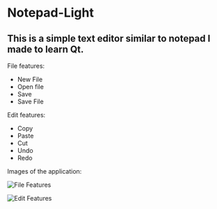 # Notepad-Light
## This is a simple text editor similar to notepad I made to learn Qt.
File features:
* New File
* Open file
* Save
* Save File

Edit features:
* Copy
* Paste
* Cut
* Undo
* Redo

Images of the application:

![File Features](https://i.imgur.com/PDpTsel.png)

![Edit Features](https://i.imgur.com/GRHyKoD.png)
